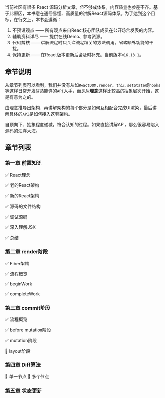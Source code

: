 当前社区有很多 React 源码分析文章，但不够成体系，内容质量也参差不齐。基于此原因，本书意在通俗易懂、高质量的讲解React源码体系。为了达到这个目标，在行文上，本书会遵循：

1. 不预设观点 —— 所有观点来自React核心团队成员在公开场合发表的内容。
2. 辅助资料详尽 —— 提供在线Demo、参考资源。
3. 代码剪枝 —— 讲解流程时只关注流程相关的方法调用，省略额外功能的干扰。
4. 保持更新 —— 在React版本更新后会及时补充。当前版本`v16.13.1`。

## 章节说明
从章节列表可以看到，我们并没有从如`ReactDOM.render`、`this.setState`或`hooks`等这样日常开发耳熟能详的`API`入手，而是从**理念**这样比较高的抽象层次开始，这是有意为之的。

由理念推导出架构，再讲解架构的每个部分是如何互相配合完成UI渲染，最后讲解具体的`API`是如何接入这套架构。

自顶向下、抽象程度递减，符合认知的过程。如果直接讲解API，那么很容易陷入源码的汪洋大海。

## 章节列表

### 第一章 前置知识

✅ React理念

✅ 老的React架构

✅ 新的React架构

✅ 源码的文件结构

✅ 调试源码

✅ 深入理解JSX

✅ 总结

### 第二章 render阶段

✅ Fiber架构

✅ 流程概览

✅ beginWork

✅ completeWork

### 第三章 commit阶段

✅ 流程概览

✅ before mutation阶段

✅ mutation阶段

:black_square_button: layout阶段

### 第四章 Diff算法

:black_square_button: 单一节点
:black_square_button: 多个节点

### 第五章 状态更新



